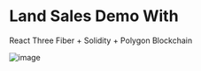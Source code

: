 # Land Sales Demo With 
React Three Fiber + Solidity + Polygon Blockchain

![image](https://user-images.githubusercontent.com/43913734/174479791-098527e6-9832-47ec-be3d-fc1a6dc5cb36.png)
